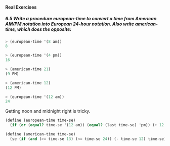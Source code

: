 #### Real Exercises

##### 6.5  Write a procedure european-time to convert a time from American AM/PM notation into European 24-hour notation. Also write american-time, which does the opposite:
```Scheme
> (european-time '(8 am))
8

> (european-time '(4 pm))
16

> (american-time 21)
(9 PM)

> (american-time 12)
(12 PM)

> (european-time '(12 am))
24
```
Getting noon and midnight right is tricky.

```Scheme
(define (european-time time-se)
  (if (or (equal? time-se '(12 am)) (equal? (last time-se) 'pm)) (+ 12 (first time-se)) (first time-se)))

(define (american-time time-se)
  (se (if (and (>= time-se 13) (<= time-se 24)) (- time-se 12) time-se) (if (and (>= time-se 12) (<= time-se 23)) 'pm 'am)))
```

